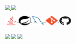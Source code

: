 
<div>
  <a href="https://beacons.ai/mateusalesilv">
  <img height="190em" src="https://github-readme-stats.vercel.app/api?username=mateusalesilv&show_icons=true&theme=dark&include_all_commits=true&count_private=true"/>
    
  <img height="190em" src="https://github-readme-stats.vercel.app/api/top-langs/?username=mateusalesilv&layout=compact&langs_count=16&theme=dark"/>
</div>
  
<div style="display: inline_block"><br>
  <img align="center" alt="Mateus-Java" height="30" width="40" src="https://raw.githubusercontent.com/devicons/devicon/master/icons/java/java-plain.svg">
  <img align="center" alt="Mateus-Sp" height="30" width="40" src="https://raw.githubusercontent.com/devicons/devicon/master/icons/spring/spring-plain.svg">
  <img align="center" alt="Mateus-MySql" height="30" width="40" src="https://raw.githubusercontent.com/devicons/devicon/master/icons/mysql/mysql-original.svg">
  <img align="center" alt="Mateus-git" height="30" width="40" src="https://raw.githubusercontent.com/devicons/devicon/master/icons/git/git-original.svg">
  <img align="center" alt="Mateus-github" height="30" width="40" src="https://raw.githubusercontent.com/devicons/devicon/master/icons/github/github-original.svg">
  


</div>
  
  ## 
   
<div>
  <a href="https://instagram.com/mateus.keu" target="_blank"><img src="https://img.shields.io/badge/-Instagram-%23E4405F?style=for-the-badge&logo=instagram&logoColor=white" target="_blank"></a>
 <a href="https://discord.gg/Mdtb9KfP" target="_blank"><img src="https://img.shields.io/badge/Discord-7289DA?style=for-the-badge&logo=discord&logoColor=white" target="_blank"></a> 
  <a href="https://www.linkedin.com/in/mateusalexandredasilva/" target="_blank"><img src="https://img.shields.io/badge/-LinkedIn-%230077B5?style=for-the-badge&logo=linkedin&logoColor=white" target="_blank"></a>   
</div>
